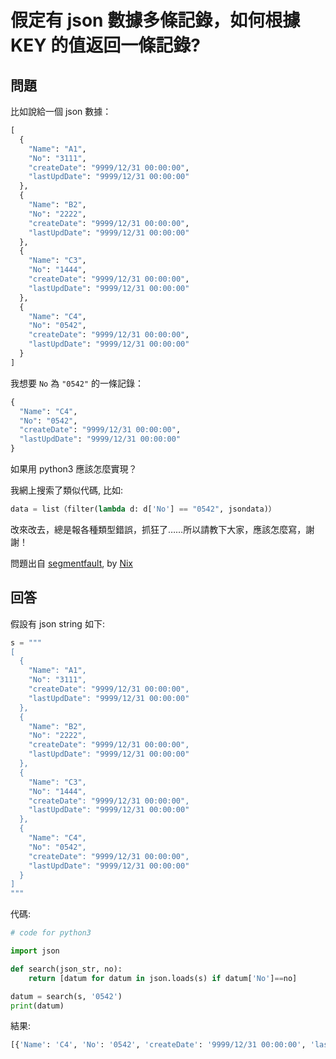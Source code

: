 # 假定有 json 數據多條記錄，如何根據 KEY 的值返回一條記錄?

## 問題

比如說給一個 json 數據：

```python
[
  {
    "Name": "A1", 
    "No": "3111", 
    "createDate": "9999/12/31 00:00:00", 
    "lastUpdDate": "9999/12/31 00:00:00"
  }, 
  {
    "Name": "B2", 
    "No": "2222", 
    "createDate": "9999/12/31 00:00:00", 
    "lastUpdDate": "9999/12/31 00:00:00"
  }, 
  {
    "Name": "C3", 
    "No": "1444", 
    "createDate": "9999/12/31 00:00:00", 
    "lastUpdDate": "9999/12/31 00:00:00"
  }, 
  {
    "Name": "C4", 
    "No": "0542", 
    "createDate": "9999/12/31 00:00:00", 
    "lastUpdDate": "9999/12/31 00:00:00"
  }
]
```

我想要 `No` 為 `"0542"` 的一條記錄：

```python
{
  "Name": "C4", 
  "No": "0542", 
  "createDate": "9999/12/31 00:00:00", 
  "lastUpdDate": "9999/12/31 00:00:00"
}
```

如果用 python3 應該怎麼實現？

我網上搜索了類似代碼, 比如:

```python
data = list（filter(lambda d: d['No'] == "0542", jsondata)）
```

改來改去，總是報各種類型錯誤，抓狂了……所以請教下大家，應該怎麼寫，謝謝！

問題出自 [segmentfault](https://segmentfault.com/q/1010000008793933/a-1020000008795741), by [Nix](https://segmentfault.com/u/nix)

## 回答

假設有 json string 如下:

```python
s = """
[
  {
    "Name": "A1", 
    "No": "3111", 
    "createDate": "9999/12/31 00:00:00", 
    "lastUpdDate": "9999/12/31 00:00:00"
  }, 
  {
    "Name": "B2", 
    "No": "2222", 
    "createDate": "9999/12/31 00:00:00", 
    "lastUpdDate": "9999/12/31 00:00:00"
  }, 
  {
    "Name": "C3", 
    "No": "1444", 
    "createDate": "9999/12/31 00:00:00", 
    "lastUpdDate": "9999/12/31 00:00:00"
  }, 
  {
    "Name": "C4", 
    "No": "0542", 
    "createDate": "9999/12/31 00:00:00", 
    "lastUpdDate": "9999/12/31 00:00:00"
  }
]
"""
```

代碼:

```python
# code for python3

import json

def search(json_str, no):
    return [datum for datum in json.loads(s) if datum['No']==no]

datum = search(s, '0542')
print(datum)
```

結果:

```python
[{'Name': 'C4', 'No': '0542', 'createDate': '9999/12/31 00:00:00', 'lastUpdDate': '9999/12/31 00:00:00'}]
```
